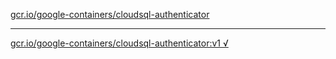 [gcr.io/google-containers/cloudsql-authenticator](https://hub.docker.com/r/anjia0532/cloudsql-authenticator/tags/) 

----
[gcr.io/google-containers/cloudsql-authenticator:v1 √](https://hub.docker.com/r/anjia0532/google-containers.cloudsql-authenticator/tags/)

